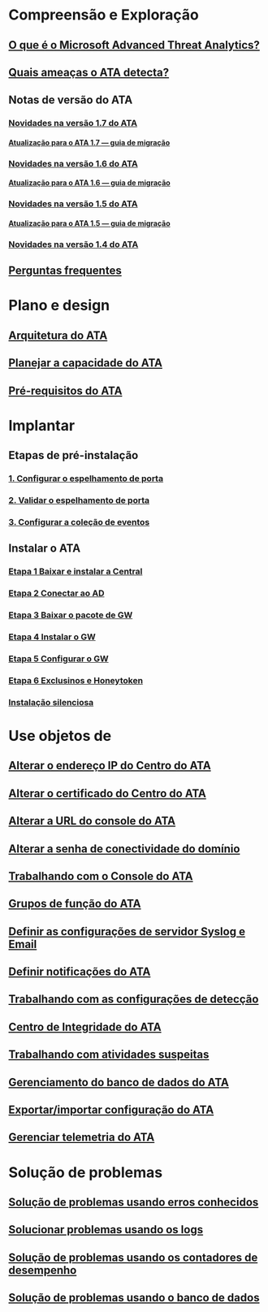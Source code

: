 # Compreensão e Exploração
## [O que é o Microsoft Advanced Threat Analytics?](what-is-ata.md)
## [Quais ameaças o ATA detecta?](ata-threats.md)
## Notas de versão do ATA
### [Novidades na versão 1.7 do ATA](whats-new-version-1.7.md)
#### [Atualização para o ATA 1.7 — guia de migração](ata-update-1.7-migration-guide.md)
### [Novidades na versão 1.6 do ATA](whats-new-version-1.6.md)
#### [Atualização para o ATA 1.6 — guia de migração](ata-update-1.6-migration-guide.md)
### [Novidades na versão 1.5 do ATA](whats-new-version-1.5.md)
#### [Atualização para o ATA 1.5 — guia de migração](ata-update-1.5-migration-guide.md)
### [Novidades na versão 1.4 do ATA](whats-new-version-1.4.md)
## [Perguntas frequentes](ata-technical-faq.md)
# Plano e design
## [Arquitetura do ATA](/advanced-threat-analytics/plan-design/ata-architecture)
## [Planejar a capacidade do ATA](/advanced-threat-analytics/plan-design/ata-capacity-planning)
## [Pré-requisitos do ATA](/advanced-threat-analytics/plan-design/ata-prerequisites)
# Implantar
## Etapas de pré-instalação
### [1. Configurar o espelhamento de porta](/advanced-threat-analytics/deploy-use/configure-port-mirroring)
### [2. Validar o espelhamento de porta](/advanced-threat-analytics/deploy-use/validate-port-mirroring)
### [3. Configurar a coleção de eventos](/advanced-threat-analytics/deploy-use/configure-event-collection)
## Instalar o ATA
### [Etapa 1 Baixar e instalar a Central](/advanced-threat-analytics/deploy-use/install-ata-step1)
### [Etapa 2 Conectar ao AD](/advanced-threat-analytics/deploy-use/install-ata-step2)
### [Etapa 3 Baixar o pacote de GW](/advanced-threat-analytics/deploy-use/install-ata-step3)
### [Etapa 4 Instalar o GW](/advanced-threat-analytics/deploy-use/install-ata-step4)
### [Etapa 5 Configurar o GW](/advanced-threat-analytics/deploy-use/install-ata-step5)
### [Etapa 6 Exclusinos e Honeytoken](/advanced-threat-analytics/deploy-use/install-ata-step6)
### [Instalação silenciosa](/advanced-threat-analytics/deploy-use/ata-silent-installation)
# Use objetos de
## [Alterar o endereço IP do Centro do ATA](/advanced-threat-analytics/deploy-use/modifying-ata-config-centerip)
## [Alterar o certificado do Centro do ATA](/advanced-threat-analytics/deploy-use/modifying-ata-config-centercert)
## [Alterar a URL do console do ATA](/advanced-threat-analytics/deploy-use/modifying-ata-config-consoleurl)
## [Alterar a senha de conectividade do domínio](/advanced-threat-analytics/deploy-use/modifying-ata-config-dcpassword)
## [Trabalhando com o Console do ATA](/advanced-threat-analytics/deploy-use/working-with-ata-console)
## [Grupos de função do ATA](/advanced-threat-analytics/deploy-use/ata-role-groups)
## [Definir as configurações de servidor Syslog e Email](/advanced-threat-analytics/deploy-use/setting-syslog-email-server-settings)
## [Definir notificações do ATA](/advanced-threat-analytics/deploy-use/setting-ata-alerts)
## [Trabalhando com as configurações de detecção](/advanced-threat-analytics/deploy-use/working-with-detection-settings)
## [Centro de Integridade do ATA](/advanced-threat-analytics/deploy-use/ata-health-center)
## [Trabalhando com atividades suspeitas](/advanced-threat-analytics/deploy-use/working-with-suspicious-activities)
## [Gerenciamento do banco de dados do ATA](/advanced-threat-analytics/deploy-use/ata-database-management)
## [Exportar/importar configuração do ATA](/advanced-threat-analytics/deploy-use/ata-configuration-file)
## [Gerenciar telemetria do ATA](/advanced-threat-analytics/deploy-use/manage-telemetry-settings)
# Solução de problemas
## [Solução de problemas usando erros conhecidos](/advanced-threat-analytics/troubleshoot/troubleshooting-ata-known-errors)
## [Solucionar problemas usando os logs](/advanced-threat-analytics/troubleshoot/troubleshooting-ata-using-logs)
## [Solução de problemas usando os contadores de desempenho](/advanced-threat-analytics/troubleshoot/troubleshooting-ata-using-perf-counters)
## [Solução de problemas usando o banco de dados](/advanced-threat-analytics/troubleshoot/troubleshooting-ata-using-ata-database)



<!--HONumber=Feb17_HO1-->


